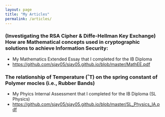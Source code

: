```yaml
---
layout: page
title: "My Articles"
permalink: /articles/
---
```


### (Investigating the RSA Cipher & Diffe-Hellman Key Exchange) How are Mathematical concepts used in cryptographic solutions to achieve Information Security:
- My Mathematics Extended Essay that I completed for the IB Diploma
- https://github.com/sjay05/sjay05.github.io/blob/master/MathEE.pdf

### The relationship of Temperature (˚T) on the spring constant of Polymer mocles (i.e., Rubber Bands)
- My Phyics Internal Assessment that I completed for the IB Diploma (SL Physics)
- https://github.com/sjay05/sjay05.github.io/blob/master/SL_Physics_IA.pdf 
